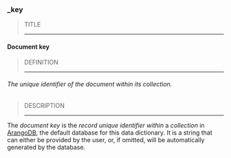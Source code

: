 ### _key



> TITLE
> 
> ------

#### Document key



> DEFINITION
> 
> ------

###### The unique identifier of the document within its collection.



> DESCRIPTION
> 
> ------

The *document key* is the *record* *unique identifier* *within* a *collection* in [ArangoDB](https://www.arangodb.com), the default database for this data dictionary. It is a string that can either be provided by the user, or, if omitted, will be automatically generated by the database.